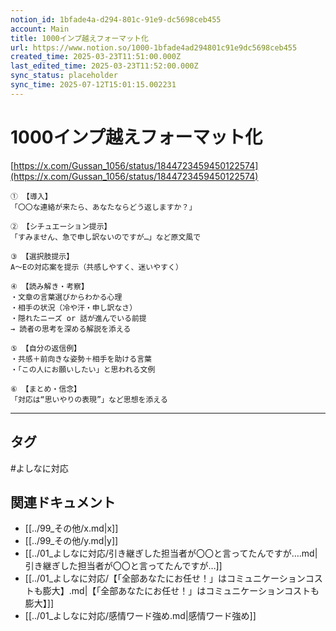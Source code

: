 ```yaml
---
notion_id: 1bfade4a-d294-801c-91e9-dc5698ceb455
account: Main
title: 1000インプ越えフォーマット化
url: https://www.notion.so/1000-1bfade4ad294801c91e9dc5698ceb455
created_time: 2025-03-23T11:51:00.000Z
last_edited_time: 2025-03-23T11:52:00.000Z
sync_status: placeholder
sync_time: 2025-07-12T15:01:15.002231
---
```

# 1000インプ越えフォーマット化

[https://x.com/Gussan_1056/status/1844723459450122574](https://x.com/Gussan_1056/status/1844723459450122574)
```plain text
① 【導入】
「〇〇な連絡が来たら、あなたならどう返しますか？」

② 【シチュエーション提示】
「すみません、急で申し訳ないのですが…」など原文風で

③ 【選択肢提示】
A〜Eの対応案を提示（共感しやすく、迷いやすく）

④ 【読み解き・考察】
・文章の言葉選びからわかる心理  
・相手の状況（冷や汗・申し訳なさ）  
・隠れたニーズ or 話が進んでいる前提  
→ 読者の思考を深める解説を添える

⑤ 【自分の返信例】
・共感＋前向きな姿勢＋相手を助ける言葉  
・「この人にお願いしたい」と思われる文例

⑥ 【まとめ・信念】
「対応は“思いやりの表現”」など思想を添える

```
---

## タグ

#よしなに対応 

## 関連ドキュメント

- [[../99_その他/x.md|x]]
- [[../99_その他/y.md|y]]
- [[../01_よしなに対応/引き継ぎした担当者が〇〇と言ってたんですが….md|引き継ぎした担当者が〇〇と言ってたんですが…]]
- [[../01_よしなに対応/【「全部あなたにお任せ！」はコミュニケーションコストも膨大】.md|【「全部あなたにお任せ！」はコミュニケーションコストも膨大】]]
- [[../01_よしなに対応/感情ワード強め.md|感情ワード強め]]

